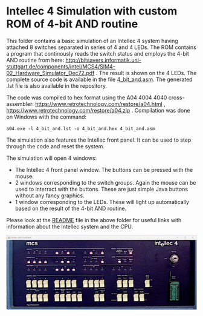 # Intellec 4 Simulation with custom ROM of 4-bit AND routine

This folder contains a basic simulation of an Intellec 4 system having attached 8 switches separated in series of 4 and 4 LEDs.
The ROM contains a program that continously reads the switch status and employs the 4-bit AND routine from here: http://bitsavers.informatik.uni-stuttgart.de/components/intel/MCS4/SIM4-02_Hardware_Simulator_Dec72.pdf .
The result is shown on the 4 LEDs.
The complete source code is available in the file [4_bit_and.asm](4_bit_and.asm).
The generated .lst file is also available in the repository.

The code was compiled to hex format using the A04 4004 4040 cross-assembler: https://www.retrotechnology.com/restore/a04.html , https://www.retrotechnology.com/restore/a04.zip .
Compilation was done on Windows with the command: 
```
a04.exe -l 4_bit_and.lst -o 4_bit_and.hex 4_bit_and.asm
``` 

The simulation also features the Intellec front panel. It can be used to step through the code and reset the system.

The simulation will open 4 windows:
- The Intellec 4 front panel window. The buttons can be pressed with the mouse.
- 2 windows corresponding to the switch groups. Again the mouse can be used to interract with the buttons. These are just simple Java buttons without any fancy graphics.
- 1 window corresponding to the LEDs. These will light up automatically based on the result of the 4-bit AND routine.


Please look at the [README](../README.md) file in the above folder for useful links with information about the Intellec system and the CPU.

![Intellec 4 front panel window](window_frontpanel.jpg)

